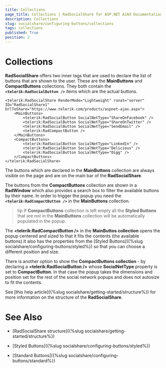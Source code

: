 ```yaml
---
title: Collections
page_title: Collections | RadSocialShare for ASP.NET AJAX Documentation
description: Collections
slug: socialshare/configuring-buttons/collections
tags: collections
published: True
position: 2
---
```


# Collections



**RadSocialShare** offers two inner tags that are used to declare the list of buttons that are shown to the user. These are the **MainButtons** and **CompactButtons** collections. They both contain the **`<telerik:RadSocialButton />`** items which are the actual buttons.

````ASP.NET
<telerik:RadSocialShare RenderMode="Lightweight" runat="server" ID="RadSocialShare1" UrlToShare="https://www.telerik.com/products/aspnet-ajax.aspx">
    <MainButtons>
        <telerik:RadSocialButton SocialNetType="ShareOnFacebook" />
        <telerik:RadSocialButton SocialNetType="ShareOnTwitter" />
        <telerik:RadSocialButton SocialNetType="SendEmail" />
        <telerik:RadCompactButton />
    </MainButtons>
    <CompactButtons>
        <telerik:RadSocialButton SocialNetType="LinkedIn" />
        <telerik:RadSocialButton SocialNetType="Delicious" />
        <telerik:RadSocialButton SocialNetType="Digg" />
    </CompactButtons>
</telerik:RadSocialShare>
````



The buttons which are declared in the **MainButtons** collection are always visible on the page and are on the main bar of the **RadSocialShare**.

The buttons from the **CompactButtons** collection are shown in a **RadWindow** which also provides a search box to filter the available buttons by their name. In order to trigger the popup you need the **`<telerik:RadCompactButton />`** in the **MainButtons** collection.

>tip If **CompactButtons** collection is left empty all the **Styled Buttons** that are *not* in the **MainButtons** collection will be automatically populated in the popup.
>


The **<telerik:RadCompactButton />** in the **MainButtos collection** opens the popup centered and sized to that it fits the contents (the available buttons).It also has the properties from the [Styled Buttons]({%slug socialshare/configuring-buttons/styled%}) so that you can choose a different position and size.

There is another option to show the **CompactButtons collection** - by declaring a **<telerik:RadSocialButton />** whose **SocialNetType** property is set to **CompactButton**. In that case the popup takes the dimensions and position set for the rest of the social network popups and does not autosize to fit the contents.

See [this help article]({%slug socialshare/getting-started/structure%}) for more information on the structure of the **RadSocialShare**.

# See Also

 * [RadSocialShare structure]({%slug socialshare/getting-started/structure%})

 * [Styled Buttons]({%slug socialshare/configuring-buttons/styled%})

 * [Standard Buttons]({%slug socialshare/configuring-buttons/standard%})
